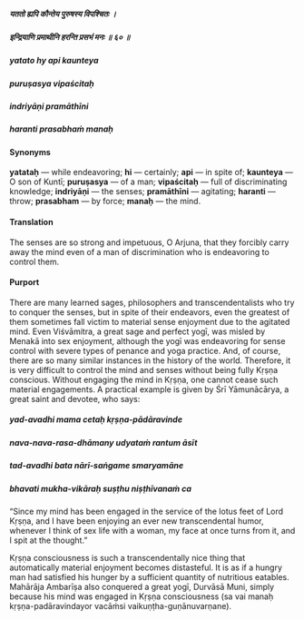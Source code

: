 ##### यततो ह्यपि कौन्तेय पुरुषस्य विपश्चितः ।
##### इन्द्रियाणि प्रमाथीनि हरन्ति प्रसभं मनः ॥ ६० ॥

##### yatato hy api kaunteya
##### puruṣasya vipaścitaḥ
##### indriyāṇi pramāthīni
##### haranti prasabhaṁ manaḥ

#### Synonyms

**yatataḥ** — while endeavoring; **hi** — certainly; **api** — in spite of; **kaunteya** — O son of Kuntī; **puruṣasya** — of a man; **vipaścitaḥ** — full of discriminating knowledge; **indriyāṇi** — the senses; **pramāthīni** — agitating; **haranti** — throw; **prasabham** — by force; **manaḥ** — the mind.

#### Translation

The senses are so strong and impetuous, O Arjuna, that they forcibly carry away the mind even of a man of discrimination who is endeavoring to control them.

#### Purport

There are many learned sages, philosophers and transcendentalists who try to conquer the senses, but in spite of their endeavors, even the greatest of them sometimes fall victim to material sense enjoyment due to the agitated mind. Even Viśvāmitra, a great sage and perfect yogī, was misled by Menakā into sex enjoyment, although the yogī was endeavoring for sense control with severe types of penance and yoga practice. And, of course, there are so many similar instances in the history of the world. Therefore, it is very difficult to control the mind and senses without being fully Kṛṣṇa conscious. Without engaging the mind in Kṛṣṇa, one cannot cease such material engagements. A practical example is given by Śrī Yāmunācārya, a great saint and devotee, who says:

##### yad-avadhi mama cetaḥ kṛṣṇa-pādāravinde
##### nava-nava-rasa-dhāmany udyataṁ rantum āsīt
##### tad-avadhi bata nārī-saṅgame smaryamāne
##### bhavati mukha-vikāraḥ suṣṭhu niṣṭhīvanaṁ ca

“Since my mind has been engaged in the service of the lotus feet of Lord Kṛṣṇa, and I have been enjoying an ever new transcendental humor, whenever I think of sex life with a woman, my face at once turns from it, and I spit at the thought.”

Kṛṣṇa consciousness is such a transcendentally nice thing that automatically material enjoyment becomes distasteful. It is as if a hungry man had satisfied his hunger by a sufficient quantity of nutritious eatables. Mahārāja Ambarīṣa also conquered a great yogī, Durvāsā Muni, simply because his mind was engaged in Kṛṣṇa consciousness (sa vai manaḥ kṛṣṇa-padāravindayor vacāṁsi vaikuṇṭha-guṇānuvarṇane).